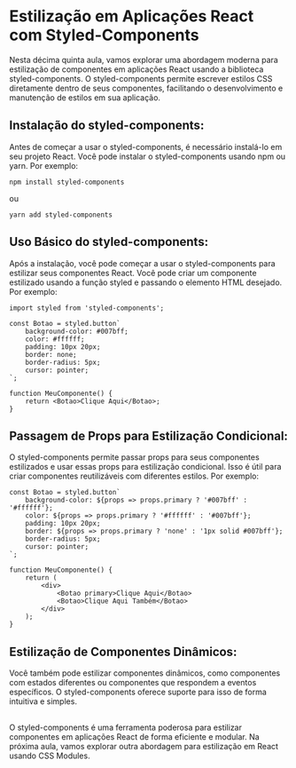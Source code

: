 ## <h1> Estilização em Aplicações React com Styled-Components </h1>

Nesta décima quinta aula, vamos explorar uma abordagem moderna para estilização de componentes em aplicações React usando a biblioteca styled-components. O styled-components permite escrever estilos CSS diretamente dentro de seus componentes, facilitando o desenvolvimento e manutenção de estilos em sua aplicação.
##


## **Instalação do styled-components**: 


Antes de começar a usar o styled-components, é necessário instalá-lo em seu projeto React. Você pode instalar o styled-components usando npm ou yarn. Por exemplo:
```
npm install styled-components
```
ou
```
yarn add styled-components
```
##


## **Uso Básico do styled-components**: 


Após a instalação, você pode começar a usar o styled-components para estilizar seus componentes React. Você pode criar um componente estilizado usando a função styled e passando o elemento HTML desejado. Por exemplo:
```
import styled from 'styled-components';

const Botao = styled.button`
    background-color: #007bff;
    color: #ffffff;
    padding: 10px 20px;
    border: none;
    border-radius: 5px;
    cursor: pointer;
`;

function MeuComponente() {
    return <Botao>Clique Aqui</Botao>;
}
```
##


## **Passagem de Props para Estilização Condicional**: 


O styled-components permite passar props para seus componentes estilizados e usar essas props para estilização condicional. Isso é útil para criar componentes reutilizáveis com diferentes estilos. Por exemplo:
```
const Botao = styled.button`
    background-color: ${props => props.primary ? '#007bff' : '#ffffff'};
    color: ${props => props.primary ? '#ffffff' : '#007bff'};
    padding: 10px 20px;
    border: ${props => props.primary ? 'none' : '1px solid #007bff'};
    border-radius: 5px;
    cursor: pointer;
`;

function MeuComponente() {
    return (
        <div>
            <Botao primary>Clique Aqui</Botao>
            <Botao>Clique Aqui Também</Botao>
        </div>
    );
}

```

##


## **Estilização de Componentes Dinâmicos**: 


Você também pode estilizar componentes dinâmicos, como componentes com estados diferentes ou componentes que respondem a eventos específicos. O styled-components oferece suporte para isso de forma intuitiva e simples.
##


O styled-components é uma ferramenta poderosa para estilizar componentes em aplicações React de forma eficiente e modular. Na próxima aula, vamos explorar outra abordagem para estilização em React usando CSS Modules. 

